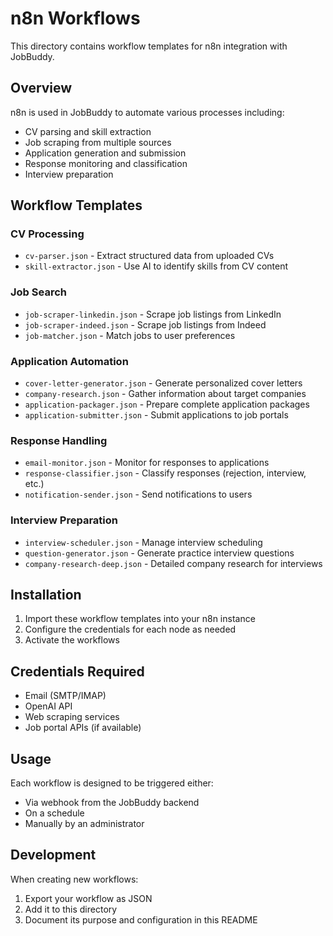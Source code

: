 # n8n Workflows

This directory contains workflow templates for n8n integration with JobBuddy.

## Overview

n8n is used in JobBuddy to automate various processes including:
- CV parsing and skill extraction
- Job scraping from multiple sources
- Application generation and submission
- Response monitoring and classification
- Interview preparation

## Workflow Templates

### CV Processing
- `cv-parser.json` - Extract structured data from uploaded CVs
- `skill-extractor.json` - Use AI to identify skills from CV content

### Job Search
- `job-scraper-linkedin.json` - Scrape job listings from LinkedIn
- `job-scraper-indeed.json` - Scrape job listings from Indeed
- `job-matcher.json` - Match jobs to user preferences

### Application Automation
- `cover-letter-generator.json` - Generate personalized cover letters
- `company-research.json` - Gather information about target companies
- `application-packager.json` - Prepare complete application packages
- `application-submitter.json` - Submit applications to job portals

### Response Handling
- `email-monitor.json` - Monitor for responses to applications
- `response-classifier.json` - Classify responses (rejection, interview, etc.)
- `notification-sender.json` - Send notifications to users

### Interview Preparation
- `interview-scheduler.json` - Manage interview scheduling
- `question-generator.json` - Generate practice interview questions
- `company-research-deep.json` - Detailed company research for interviews

## Installation

1. Import these workflow templates into your n8n instance
2. Configure the credentials for each node as needed
3. Activate the workflows

## Credentials Required

- Email (SMTP/IMAP)
- OpenAI API
- Web scraping services
- Job portal APIs (if available)

## Usage

Each workflow is designed to be triggered either:
- Via webhook from the JobBuddy backend
- On a schedule
- Manually by an administrator

## Development

When creating new workflows:
1. Export your workflow as JSON
2. Add it to this directory
3. Document its purpose and configuration in this README